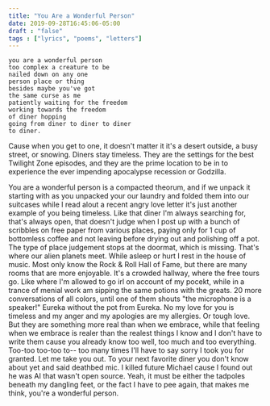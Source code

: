 ```yaml
---
title: "You Are a Wonderful Person"
date: 2019-09-28T16:45:06-05:00
draft : "false"
tags : ["lyrics", "poems", "letters"]
---
```


```
you are a wonderful person
too complex a creature to be
nailed down on any one
person place or thing
besides maybe you've got
the same curse as me
patiently waiting for the freedom
working towards the freedom
of diner hopping
going from diner to diner to diner
to diner.
```

Cause when you get to one, it doesn't matter it it's a desert outside, a busy street, or snowing. Diners stay timeless. They are the settings for the best Twilight Zone episodes, and they are the prime location to be in to experience the ever impending apocalypse recession or Godzilla.

You are a wonderful person is a compacted theorum, and if we unpack it starting with as you unpacked your our laundry and folded them into our suitcases while I read alout a recent angry love letter it's just another example of you being timeless. Like that diner I'm always searching for, that's always open, that doesn't judge when I post up with a bunch of scribbles on free paper from various places, paying only for 1 cup of bottomless coffee and not leaving before drying out and polishing off a pot. The type of place judgement stops at the doormat, which is missing. That's where our alien planets meet. While asleep or hurt I rest in the house of music. Most only know the Rock & Roll Hall of Fame, but there are many rooms that are more enjoyable. It's a crowded hallway, where the free tours go. Like where I'm allowed to go irl on account of my pocekt, while in a trance of menial work am sipping the same potions with the greats. 20 more conversations of all colors, until one of them shouts "the microphone is a speaker!" Eureka without the pot from Eureka. No my love for you is timeless and my anger and my apologies are my allergies. Or tough love. But they are something more real than when we embrace, while that feeling when we embrace is realer than the realest things I know and I don't have to write them cause you already know too well, too much and too everything.
Too-too too-too to-- too many times I'll have to say sorry I took you for granted. Let me take you out. To your next favorite diner you don't know about yet and said deathbed mic. I killed future Michael cause I found out he was AI that wasn't open source. Yeah, it must be either the tadpoles beneath my dangling feet, or the fact I have to pee again, that makes me think, you're a wonderful person.   
